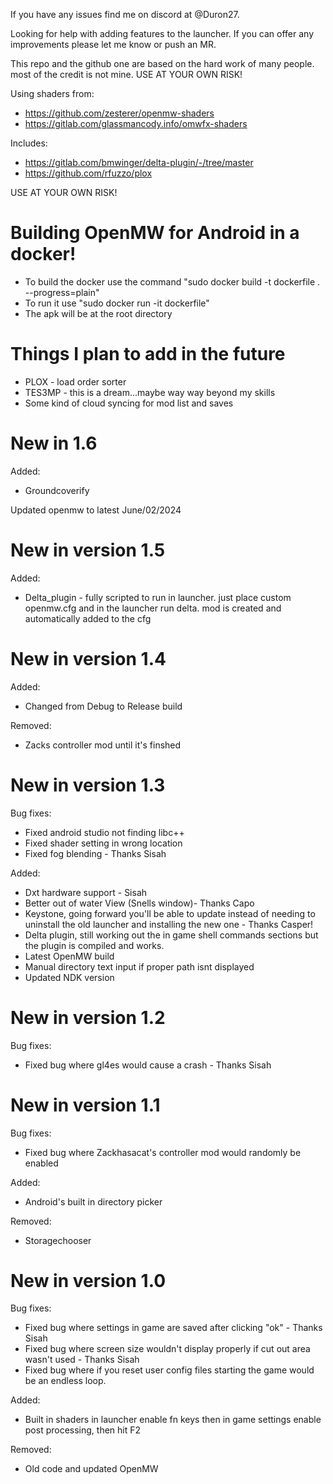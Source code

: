 If you have any issues find me on discord at @Duron27.

Looking for help with adding features to the launcher. If you can offer any improvements please let me know or push an MR.

This repo and the github one are based on the hard work of many people. most of the credit is not mine.
USE AT YOUR OWN RISK!

Using shaders from:
-   https://github.com/zesterer/openmw-shaders
-   https://gitlab.com/glassmancody.info/omwfx-shaders

Includes:
-   https://gitlab.com/bmwinger/delta-plugin/-/tree/master
-   https://github.com/rfuzzo/plox

USE AT YOUR OWN RISK!

# Building OpenMW for Android in a docker!

-   To build the docker use the command "sudo docker build -t dockerfile . --progress=plain"
-   To run it use "sudo docker run -it dockerfile"
-   The apk will be at the root directory

# Things I plan to add in the future
-   PLOX - load order sorter
-   TES3MP - this is a dream...maybe way way beyond my skills
-   Some kind of cloud syncing for mod list and saves

# New in 1.6
Added:
-   Groundcoverify

Updated openmw to latest June/02/2024

# New in version 1.5
Added:
-   Delta_plugin - fully scripted to run in launcher. just place custom openmw.cfg and in the launcher run delta. mod is created and automatically added to the cfg

# New in version 1.4
Added:
-   Changed from Debug to Release build

Removed:
-   Zacks controller mod until it's finshed

# New in version 1.3
Bug fixes:
-   Fixed android studio not finding libc++
-   Fixed shader setting in wrong location
-   Fixed fog blending - Thanks Sisah

Added:
-   Dxt hardware support - Sisah
-   Better out of water View (Snells window)- Thanks Capo
-   Keystone, going forward you'll be able to update instead of needing to uninstall the old launcher and installing the new one - Thanks Casper!
-   Delta plugin, still working out the in game shell commands sections but the plugin is compiled and works.
-   Latest OpenMW build
-   Manual directory text input if proper path isnt displayed
-   Updated NDK version

# New in version 1.2
Bug fixes:
-   Fixed bug where gl4es would cause a crash - Thanks Sisah

# New in version 1.1
Bug fixes:
-   Fixed bug where Zackhasacat's controller mod would randomly be enabled

Added:
-   Android's built in directory picker

Removed:
-   Storagechooser

# New in version 1.0
Bug fixes:
-   Fixed bug where settings in game are saved after clicking "ok" - Thanks Sisah
-   Fixed bug where screen size wouldn't display properly if cut out area wasn't used - Thanks Sisah
-   Fixed bug where if you reset user config files starting the game would be an endless loop.

Added:
-   Built in shaders in launcher enable fn keys then in game settings enable post processing, then hit F2

Removed:
-   Old code and updated OpenMW    


     